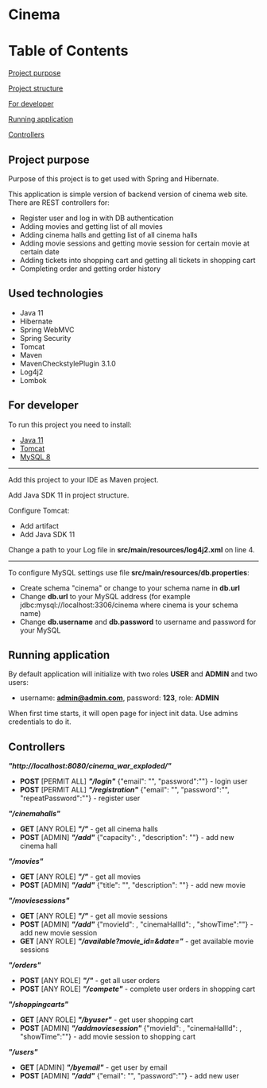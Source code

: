 # Cinema

# Table of Contents

[Project purpose](#purpose)

[Project structure](#structure)

[For developer](#developer)

[Running application](#apprun)

[Controllers](#controllers)

## <a name='purpose'></a>Project purpose

Purpose of this project is to get used with Spring and Hibernate.

This application is simple version of backend version of cinema web site.<br>
There are REST controllers for:
* Register user and log in with DB authentication
* Adding movies and getting list of all movies
* Adding cinema halls and getting list of all cinema halls
* Adding movie sessions and getting movie session for certain movie at certain date
* Adding tickets into shopping cart and getting all tickets in shopping cart
* Completing order and getting order history

## <a name='structure'></a>Used technologies

- Java 11
- Hibernate
- Spring WebMVC
- Spring Security
- Tomcat
- Maven
- MavenCheckstylePlugin 3.1.0
- Log4j2
- Lombok

## <a name='developer'></a>For developer
To run this project you need to install:

- <a href="https://www.oracle.com/technetwork/java/javase/downloads/jdk11-downloads-5066655.html">Java 11</a>
- <a href="https://tomcat.apache.org/download-90.cgi">Tomcat</a>
- <a href="https://www.mysql.com/downloads/">MySQL 8</a>

<hr>

Add this project to your IDE as Maven project.

Add Java SDK 11 in project structure.

Configure Tomcat:
- Add artifact
- Add Java SDK 11

Change a path to your Log file in **src/main/resources/log4j2.xml** on line 4.

<hr>

To configure MySQL settings use file **src/main/resources/db.properties**:
- Create schema "cinema" or change to your schema name in **db.url**
- Change **db.url** to your MySQL address 
(for example jdbc:mysql://localhost:3306/cinema where cinema is your schema name)
- Change **db.username** and **db.password** to username and password for your MySQL

## <a name='apprun'></a>Running application

By default application will initialize with two roles **USER** and **ADMIN** and two users:
* username: **admin@admin.com**, password: **123**, role: **ADMIN**

When first time starts, it will open page for inject init data. Use admins credentials to do it.

## <a name='controllers'></a> Controllers
***"http://localhost:8080/cinema_war_exploded/"***

* **POST** [PERMIT ALL] ***"/login"*** {"email": "", "password":""} - login user
* **POST** [PERMIT ALL] ***"/registration"*** {"email": "", "password":"", "repeatPassword":""} - register user

***"/cinemahalls"***
*    **GET** [ANY ROLE] ***"/"*** - get all cinema halls
*   **POST** [ADMIN] ***"/add"*** {"capacity": , "description": ""} - add new cinema hall
    
***"/movies"***
*    **GET** [ANY ROLE] ***"/"*** - get all movies
*   **POST** [ADMIN] ***"/add"*** {"title": "", "description": ""} - add new movie
    
***"/moviesessions"***
* **GET** [ANY ROLE] ***"/"*** - get all movie sessions
* **POST** [ADMIN] ***"/add"*** {"movieId": , "cinemaHallId": , "showTime":""} - add new movie session
* **GET** [ANY ROLE] ***"/available?movie_id=&date="*** - get available movie sessions
        
***"/orders"***
*    **POST** [ANY ROLE] ***"/"*** - get all user orders
*   **POST** [ANY ROLE] ***"/compete"*** - complete user orders in shopping cart
    
***"/shoppingcarts"***
*   **GET** [ANY ROLE] ***"/byuser"*** - get user shopping cart
*   **POST** [ADMIN] ***"/addmoviesession"*** {"movieId": , "cinemaHallId": , "showTime":""} - add movie session to shopping cart

***"/users"***
*    **GET** [ADMIN] ***"/byemail"*** - get user by email
*   **POST** [ADMIN] ***"/add"*** {"email": "", "password":""} - add new user
